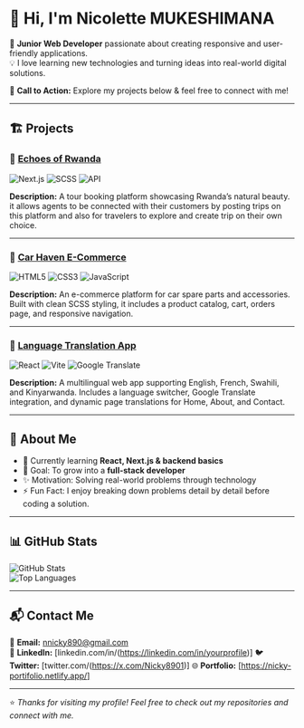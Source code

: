 # 👋 Hi, I'm Nicolette MUKESHIMANA  

🎯 **Junior Web Developer** passionate about creating responsive and user-friendly applications.  
💡 I love learning new technologies and turning ideas into real-world digital solutions.  

🚀 **Call to Action:** Explore my projects below & feel free to connect with me!  

---

## 🏗️ Projects  

### 🔹 [Echoes of Rwanda](https://github.com/nicolette123/E_Tour)  
![Next.js](https://img.shields.io/badge/Next.js-000000?style=flat&logo=nextdotjs&logoColor=white) 
![SCSS](https://img.shields.io/badge/SCSS-CC6699?style=flat&logo=sass&logoColor=white) 
![API](https://img.shields.io/badge/API-336791?style=flat&logo=fastapi&logoColor=white)  

**Description:** A tour booking platform showcasing Rwanda’s natural beauty. it allows agents to be connected with their customers by posting trips on this platform and also for travelers to explore and create trip on their own choice.

---

### 🔹 [Car Haven E-Commerce](https://github.com/nicolette123/car-haven)  
![HTML5](https://img.shields.io/badge/HTML5-E34F26?style=flat&logo=html5&logoColor=white) 
![CSS3](https://img.shields.io/badge/CSS3-1572B6?style=flat&logo=css3&logoColor=white) 
![JavaScript](https://img.shields.io/badge/JavaScript-F7DF1E?style=flat&logo=javascript&logoColor=black)  

**Description:** An e-commerce platform for car spare parts and accessories. Built with clean SCSS styling, it includes a product catalog, cart, orders page, and responsive navigation.  


---

### 🔹 [Language Translation App](https://github.com/nicolette123/Skillseed-language-google)  
![React](https://img.shields.io/badge/React-20232A?style=flat&logo=react&logoColor=61DAFB) 
![Vite](https://img.shields.io/badge/Vite-646CFF?style=flat&logo=vite&logoColor=white) 
![Google Translate](https://img.shields.io/badge/Google%20Translate-4285F4?style=flat&logo=googletranslate&logoColor=white)  

**Description:** A multilingual web app supporting English, French, Swahili, and Kinyarwanda. Includes a language switcher, Google Translate integration, and dynamic page translations for Home, About, and Contact.  


---

## 🙋 About Me  

- 🌱 Currently learning **React, Next.js & backend basics**  
- 🎯 Goal: To grow into a **full-stack developer**  
- ✨ Motivation: Solving real-world problems through technology  
- ⚡ Fun Fact: I enjoy breaking down problems detail by detail before coding a solution.  

---

## 📊 GitHub Stats  

![GitHub Stats](https://github-readme-stats.vercel.app/api?username=your-username&show_icons=true&theme=tokyonight)  
![Top Languages](https://github-readme-stats.vercel.app/api/top-langs/?username=your-username&layout=compact&theme=tokyonight)  

---

## 📬 Contact Me  

📧 **Email:** nnicky890@gmail.com  
💼 **LinkedIn:** [linkedin.com/in/(https://linkedin.com/in/yourprofile)]
🐦 **Twitter:** [twitter.com/(https://x.com/Nicky8901)]
🌐 **Portfolio:** [https://nicky-portifolio.netlify.app/]

---

⭐ *Thanks for visiting my profile! Feel free to check out my repositories and connect with me.*  
